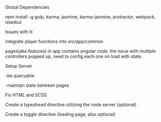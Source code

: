 Global Dependencies

npm install -g gulp, karma, jasmine, karma-jasmine, protractor, webpack, istanbul

Issues with it:

integrate player functions into src/app/common

pages(aka features) in app contains angular code, the issue with multiple controllers popped up,
need to config each one on load with state.

Setup Server

  -be queryable

  -maintain state between pages

Fix HTML and SCSS

Create a typeahead directive utilizing the node server (optional)

Create a toggle directive (loading page, also optional)
